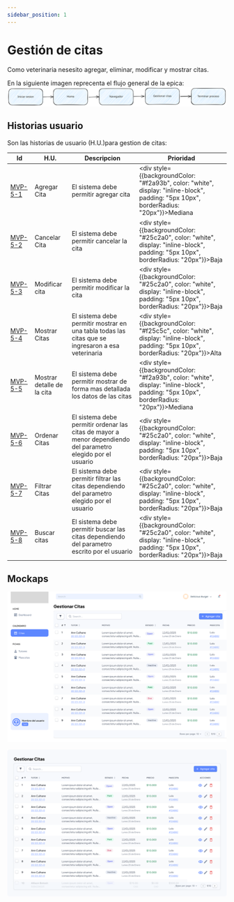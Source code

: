```yaml
---
sidebar_position: 1
---
```


# Gestión de citas
Como veterinaria nesesito agregar, eliminar, modificar y mostrar citas.

En la siguiente imagen reprecenta el flujo general de la epica:
![Task Flow de Gestionar citas](/img/gestionar_citas/gestionar_citas_diagrama.svg)

## Historias usuario
Son las historias de usuario (H.U.)para gestion de citas:

| Id | H.U. | Descripcion | Prioridad |
|--------| -------- | -------- | --------|
| [MVP-5-1](./mvp-5-1) | Agregar Cita | El sistema debe permitir agregar cita | <div style={{backgroundColor: "#f2a93b", color: "white", display: "inline-block", padding: "5px 10px", borderRadius: "20px"}}>Mediana</div> |
| [MVP-5-2](./mvp-5-2) | Cancelar Cita | El sistema debe permitir cancelar la cita | <div style={{backgroundColor: "#25c2a0", color: "white", display: "inline-block", padding: "5px 10px", borderRadius: "20px"}}>Baja</div> |
| [MVP-5-3](./mvp-5-3) | Modificar cita | El sistema debe permitir modificar la cita | <div style={{backgroundColor: "#25c2a0", color: "white", display: "inline-block", padding: "5px 10px", borderRadius: "20px"}}>Baja</div> |
| [MVP-5-4](./mvp-5-4) | Mostrar Citas | El sistema debe permitir mostrar en una tabla todas las citas que se ingresaron a esa veterinaria | <div style={{backgroundColor: "#f25c5c", color: "white", display: "inline-block", padding: "5px 10px", borderRadius: "20px"}}>Alta</div>  |
| [MVP-5-5](./mvp-5-5) | Mostrar detalle de la cita | El sistema debe permitir mostrar de forma mas detallada los datos de las citas | <div style={{backgroundColor: "#f2a93b", color: "white", display: "inline-block", padding: "5px 10px", borderRadius: "20px"}}>Mediana</div> |
| [MVP-5-6](./mvp-5-6) | Ordenar Citas | El sistema debe permitir ordenar las citas de mayor a menor dependiendo del parametro elegido por el usuario | <div style={{backgroundColor: "#25c2a0", color: "white", display: "inline-block", padding: "5px 10px", borderRadius: "20px"}}>Baja</div> |
| [MVP-5-7](./mvp-5-7) | Filtrar Citas | El sistema debe permitir filtrar las citas dependiendo del parametro elegido por el usuario | <div style={{backgroundColor: "#25c2a0", color: "white", display: "inline-block", padding: "5px 10px", borderRadius: "20px"}}>Baja</div> |
| [MVP-5-8](./mvp-5-8) | Buscar citas | El sistema debe permitir buscar las citas dependiendo del parametro escrito por el usuario | <div style={{backgroundColor: "#25c2a0", color: "white", display: "inline-block", padding: "5px 10px", borderRadius: "20px"}}>Baja</div> |


## Mockaps
![Mockap de Gestionar citas general](/img/gestionar_citas/gestionar_citas_mockap_general.svg)

![Mockap de Gestionar citas tabla](/img/gestionar_citas/gestionar_citas_mockap_tabla.svg)